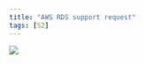 ```yaml
---
title: "AWS RDS support request"
tags: [S2]
---
```





![](../AWS-support-request/AWS-support-request.png)
